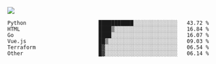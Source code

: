 ![](https://github-profile-summary-cards.vercel.app/api/cards/profile-details?username=igtm&theme=dracula)
<!--START_SECTION:waka-->

```text
Python                       ███████████░░░░░░░░░░░░░░   43.72 %
HTML                         ████▒░░░░░░░░░░░░░░░░░░░░   16.84 %
Go                           ████░░░░░░░░░░░░░░░░░░░░░   16.07 %
Vue.js                       ██▒░░░░░░░░░░░░░░░░░░░░░░   09.03 %
Terraform                    █▓░░░░░░░░░░░░░░░░░░░░░░░   06.54 %
Other                        █▓░░░░░░░░░░░░░░░░░░░░░░░   06.14 %
```

<!--END_SECTION:waka-->
